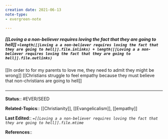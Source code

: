 ```yaml
---
creation date: 2021-06-13
note-type: 
- evergreen-note

---
```


##### [[Loving a a non-believer requires loving the fact that they are going to hell]] `=length([[Loving a a non-believer requires loving the fact that they are going to hell]].file.inlinks) + length([[Loving a a non-believer requires loving the fact that they are going to hell]].file.outlinks)`

[[In order to for my parents to love me, they need to admit they might be wrong]]
[[Christians struggle to feel empathy because they must believe that non-christians are going to hell]]

### <hr class="footnote"/>

**Status**:: #EVER/SEED 

**Related-Topics**:: [[Christianity]], [[Evangelicalism]], [[empathy]]
	
**Last Edited**:: *`=[[Loving a a non-believer requires loving the fact that they are going to hell]].file.mtime`*
	
**References**::
